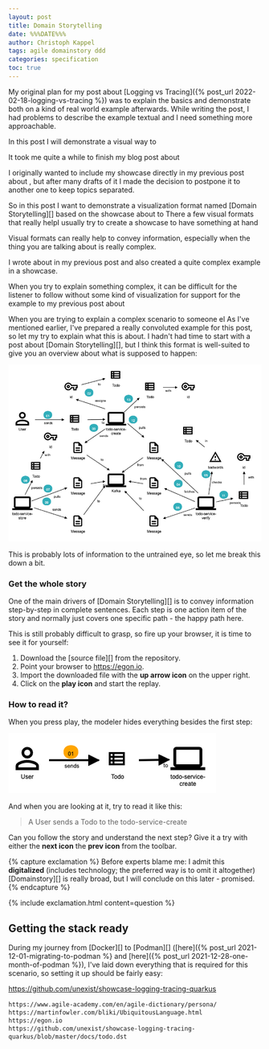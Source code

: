 ```yaml
---
layout: post
title: Domain Storytelling
date: %%%DATE%%%
author: Christoph Kappel
tags: agile domainstory ddd
categories: specification
toc: true
---
```

My original plan for my post about
[Logging vs Tracing]({% post_url 2022-02-18-logging-vs-tracing %}) was to explain the basics and
demonstrate both on a kind of real world example afterwards.
While writing the post, I had problems to describe the example textual and I need something more
approachable.

In this post I will demonstrate a visual way to


It took me quite a while to finish my blog post about


I originally wanted to include my showcase directly in my previous post about
, but after many drafts of it I
made the decision to postpone it to another one to keep topics separated.

So in this post I want to demonstrate a visualization format named [Domain Storytelling][] based
on the showcase about
to
There a few visual formats that really helpI usually try to create a showcase to have something at hand

Visual formats can really help to convey information, especially when the thing you are talking
about is really complex.

I wrote about  in my previous
post and also created a quite complex example in a showcase.

When you try to explain something complex, it can be difficult for the listener to follow without
some kind of visualization for support
for the example to my previous post about

When you are trying to explain a complex scenario to someone el
As I've mentioned earlier, I've prepared a really convoluted example for this post, so let my try
to explain what this is about.
I hadn't had time to start with a post about [Domain Storytelling][], but I think this format is
well-suited to give you an overview about what is supposed to happen:

![image](/assets/images/20220115-overview.png)

This is probably lots of information to the untrained eye, so let me break this down a bit.

### Get the whole story

One of the main drivers of [Domain Storytelling][] is to convey information step-by-step in
complete sentences.
Each step is one action item of the story and normally just covers one specific path - the happy
path here.

This is still probably difficult to grasp, so fire up your browser, it is time to see it for
yourself:

1. Download the [source file][] from the repository.
2. Point your browser to <https://egon.io>.
3. Import the downloaded file with the **up arrow icon** on the upper right.
4. Click on the **play icon** and start the replay.

### How to read it?

When you press play, the modeler hides everything besides the first step:

![image](/assets/images/20220115-step1.png)

And when you are looking at it, try to read it like this:

> A User sends a Todo to the todo-service-create

Can you follow the story and understand the next step? Give it a try with either the **next icon**
the **prev icon** from the toolbar.

{% capture exclamation %}
Before experts blame me: I admit this **digitalized** (includes technology; the preferred way is to
omit it altogether) [Domainstory][] is really broad, but I will conclude on this later - promised.
{% endcapture %}

{% include exclamation.html content=question %}

## Getting the stack ready

During my journey from [Docker][] to [Podman][]
([here]({% post_url 2021-12-01-migrating-to-podman %} and
[here]({% post_url 2021-12-28-one-month-of-podman %}), I've laid down everything that is required
for this scenario, so setting it up should be fairly easy:

<https://github.com/unexist/showcase-logging-tracing-quarkus>

```
https://www.agile-academy.com/en/agile-dictionary/persona/
https://martinfowler.com/bliki/UbiquitousLanguage.html
https://egon.io
https://github.com/unexist/showcase-logging-tracing-quarkus/blob/master/docs/todo.dst
```